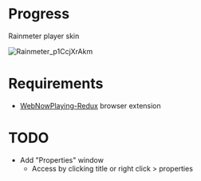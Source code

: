 # Progress

Rainmeter player skin

![Rainmeter_p1CcjXrAkm](https://github.com/reisir/progress/assets/93496808/4bd3eb29-ff57-42db-aa01-0ade0bf10f24)

# Requirements

- [WebNowPlaying-Redux](https://github.com/keifufu/WebNowPlaying-Redux#installing) browser extension

# TODO

- Add "Properties" window 
    - Access by clicking title or right click > properties

